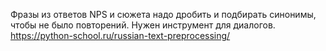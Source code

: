 Фразы из ответов NPS и сюжета надо дробить и подбирать синонимы, чтобы не было повторений. 
Нужен инструмент для диалогов.
https://python-school.ru/russian-text-preprocessing/